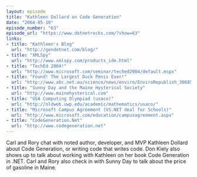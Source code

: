 ```yaml
---
layout: episode
title: "Kathleen Dollard on Code Generation"
date: "2004-05-10"
episode_number: "63"
episode_url: "https://www.dotnetrocks.com/?show=63"
links:
- title: "Kathleen's Blog"
  url: "http://gendotnet.com/blog/"
- title: "XMLSpy"
  url: "http://www.xmlspy.com/products_ide.html"
- title: "TechEd 2004!"
  url: "http://www.microsoft.com/seminar/teched2004/default.mspx"
- title: "Found! The Largest Duck Penis Ever!"
  url: "http://www.abc.net.au/science/news/enviro/EnviroRepublish_366856.htm"
- title: "Sunny Day and the Maine Hysterical Society"
  url: "http://www.mainehysterical.com"
- title: "USA Computing Olympiad (usaco)"
  url: "http://oldweb.uwp.edu/academic/mathematics/usaco/"
- title: "Microsoft Campus Agreement (VS.NET deal for Schools)"
  url: "http://www.microsoft.com/education/campusagreement.aspx"
- title: "CodeGeneration.Net"
  url: "http://www.codegeneration.net"
---
```


Carl and Rory chat with noted author, developer, and MVP Kathleen Dollard about Code Generation, or writing code that writes code. Don Kiely also shows up to talk about working with Kathleen on her book Code Generation in .NET. Carl and Rory also check in with Sunny Day to talk about the price of gasoline in Maine.
